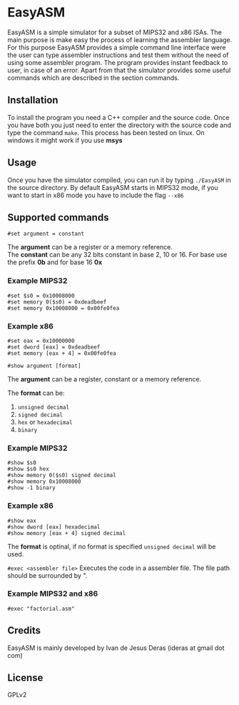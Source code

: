 # EasyASM

EasyASM is a simple simulator for a subset of MIPS32 and x86 ISAs.  The main purpose is make easy the process
of learning the assembler language.  For this purpose EasyASM provides a simple command line interface were the
user can type assembler instructions and test them without the need of using some assembler program.  The program
provides instant feedback to user, in case of an error.  Apart from that the simulator provides some useful commands
which are described in the section commands.

## Installation

To install the program you need a C++ compiler and the source code.  Once you have both you just need to enter
the directory with the source code and type the command `make`.  This process has been tested on linux.  On 
windows it might work if you use **msys**

## Usage

Once you have the simulator compiled, you can run it by typing `./EasyASM` in the source directory.  By default
EasyASM starts in MIPS32 mode, if you want to start in x86 mode you have to include the flag `--x86`

## Supported commands

`#set argument = constant`

The **argument** can be a register or a memory reference.  
The **constant** can be any 32 bits constant in base 2, 10 or 16.  For base use the prefix **0b** and for base 16 **0x**

### Example MIPS32

```
#set $s0 = 0x10008000
#set memory 0($s0) = 0xdeadbeef
#set memory 0x10008000 = 0x00fe0fea
```

### Example x86

```
#set eax = 0x10000000
#set dword [eax] = 0xdeadbeef
#set memory [eax + 4] = 0x00fe0fea
```

`#show argument [format]`

The **argument** can be a register, constant or a memory reference.  

The **format** can be:

1. `unsigned decimal`
2. `signed decimal`
3. `hex` or `hexadecimal`
4. `binary`

### Example MIPS32

```
#show $s0
#show $s0 hex
#show memory 0($s0) signed decimal
#show memory 0x10008000
#show -1 binary
```

### Example x86

```
#show eax
#show dword [eax] hexadecimal
#show memory [eax + 4] signed decimal
```

The **format** is optinal, if no format is specified `unsigned decimal` will be used.

`#exec <assembler file>`
Executes the code in a assembler file.  The file path should be surrounded by ".

### Example MIPS32 and x86

```
#exec "factorial.asm"
```

## Credits

EasyASM is mainly developed by Ivan de Jesus Deras (ideras at gmail dot com)

## License

GPLv2